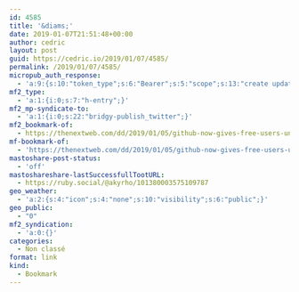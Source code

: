 ```yaml
---
id: 4585
title: '&diams;'
date: 2019-01-07T21:51:48+00:00
author: cedric
layout: post
guid: https://cedric.io/2019/01/07/4585/
permalink: /2019/01/07/4585/
micropub_auth_response:
  - 'a:9:{s:10:"token_type";s:6:"Bearer";s:5:"scope";s:13:"create update";s:2:"me";s:18:"https://cedric.io/";s:9:"issued_by";s:45:"https://cedric.io/wp-json/indieauth/1.0/token";s:9:"client_id";s:24:"https://micropublish.net";s:11:"client_name";s:21:"Micropublish: Sign in";s:9:"issued_at";i:1545380732;s:4:"user";i:1;s:13:"last_accessed";i:1546894308;}'
mf2_type:
  - 'a:1:{i:0;s:7:"h-entry";}'
mf2_mp-syndicate-to:
  - 'a:1:{i:0;s:22:"bridgy-publish_twitter";}'
mf2_bookmark-of:
  - https://thenextweb.com/dd/2019/01/05/github-now-gives-free-users-unlimited-private-repositories/
mf-bookmark-of:
  - 'https://thenextweb.com/dd/2019/01/05/github-now-gives-free-users-unlimited-private-repositories/'
mastoshare-post-status:
  - 'off'
mastoshareshare-lastSuccessfullTootURL:
  - https://ruby.social/@akyrho/101380003575109787
geo_weather:
  - 'a:2:{s:4:"icon";s:4:"none";s:10:"visibility";s:6:"public";}'
geo_public:
  - "0"
mf2_syndication:
  - 'a:0:{}'
categories:
  - Non classé
format: link
kind:
  - Bookmark
---
```


